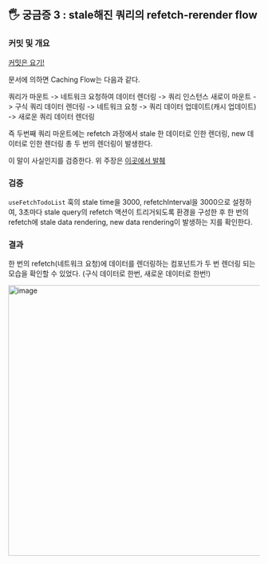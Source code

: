 ## 🖐 궁금증 3 : stale해진 쿼리의 refetch-rerender flow

### 커밋 및 개요

[커밋은 요기!](https://github.com/juunzzi/react-query-playground/commit/0bdebb02dde482c89e99d1b5c5cc298bc2c95a03)

문서에 의하면 Caching Flow는 다음과 같다.

쿼리가 마운트 -> 네트워크 요청하여 데이터 렌더링 -> 쿼리 인스턴스 새로이 마운트 -> 구식 쿼리 데이터 렌더링 -> 네트워크 요청 -> 쿼리 데이터 업데이트(캐시 업데이트) -> 새로운 쿼리 데이터 렌더링

즉 두번째 쿼리 마운트에는 refetch 과정에서 stale 한 데이터로 인한 렌더링, new 데이터로 인한 렌더링 총 두 번의 렌더링이 발생한다.

이 말이 사실인지를 검증한다. 위 주장은 [이곳에서 발췌](https://tanstack.com/query/v4/docs/guides/caching?from=reactQueryV3&original=https://react-query-v3.tanstack.com/guides/caching)

### 검증

`useFetchTodoList` 훅의 stale time을 3000, refetchInterval을 3000으로 설정하여, 3초마다 stale query의 refetch 액션이 트리거되도록 환경을 구성한 후 한 번의 refetch에 stale data rendering, new data rendering이 발생하는 지를 확인한다.

### 결과

한 번의 refetch(네트워크 요청)에 데이터를 렌더링하는 컴포넌트가 두 번 렌더링 되는 모습을 확인할 수 있었다. (구식 데이터로 한번, 새로운 데이터로 한번!)

<img width="541" alt="image" src="https://user-images.githubusercontent.com/78349600/186855521-e32231a4-0b7c-4603-88b8-20070a0df3c6.png">
